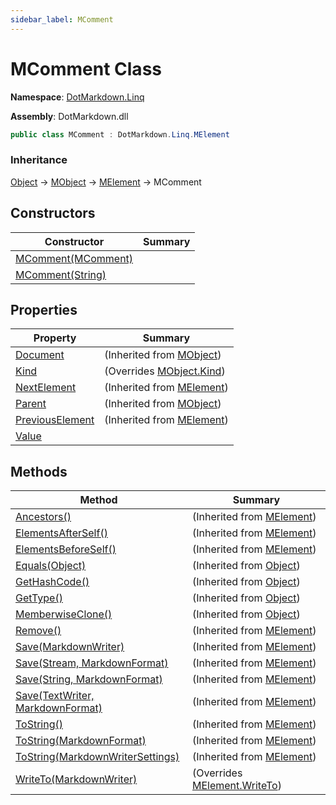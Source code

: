 ```yaml
---
sidebar_label: MComment
---
```


# MComment Class

**Namespace**: [DotMarkdown.Linq](../index.md)

**Assembly**: DotMarkdown\.dll

```csharp
public class MComment : DotMarkdown.Linq.MElement
```

### Inheritance

[Object](https://docs.microsoft.com/en-us/dotnet/api/system.object) &#x2192; [MObject](../MObject/index.md) &#x2192; [MElement](../MElement/index.md) &#x2192; MComment

## Constructors

| Constructor | Summary |
| ----------- | ------- |
| [MComment(MComment)](-ctor/index.md#DotMarkdown_Linq_MComment__ctor_DotMarkdown_Linq_MComment_) | |
| [MComment(String)](-ctor/index.md#DotMarkdown_Linq_MComment__ctor_System_String_) | |

## Properties

| Property | Summary |
| -------- | ------- |
| [Document](../MObject/Document/index.md) |  \(Inherited from [MObject](../MObject/index.md)\) |
| [Kind](Kind/index.md) |  \(Overrides [MObject.Kind](../MObject/Kind/index.md)\) |
| [NextElement](../MElement/NextElement/index.md) |  \(Inherited from [MElement](../MElement/index.md)\) |
| [Parent](../MObject/Parent/index.md) |  \(Inherited from [MObject](../MObject/index.md)\) |
| [PreviousElement](../MElement/PreviousElement/index.md) |  \(Inherited from [MElement](../MElement/index.md)\) |
| [Value](Value/index.md) | |

## Methods

| Method | Summary |
| ------ | ------- |
| [Ancestors()](../MElement/Ancestors/index.md) |  \(Inherited from [MElement](../MElement/index.md)\) |
| [ElementsAfterSelf()](../MElement/ElementsAfterSelf/index.md) |  \(Inherited from [MElement](../MElement/index.md)\) |
| [ElementsBeforeSelf()](../MElement/ElementsBeforeSelf/index.md) |  \(Inherited from [MElement](../MElement/index.md)\) |
| [Equals(Object)](https://docs.microsoft.com/en-us/dotnet/api/system.object.equals) |  \(Inherited from [Object](https://docs.microsoft.com/en-us/dotnet/api/system.object)\) |
| [GetHashCode()](https://docs.microsoft.com/en-us/dotnet/api/system.object.gethashcode) |  \(Inherited from [Object](https://docs.microsoft.com/en-us/dotnet/api/system.object)\) |
| [GetType()](https://docs.microsoft.com/en-us/dotnet/api/system.object.gettype) |  \(Inherited from [Object](https://docs.microsoft.com/en-us/dotnet/api/system.object)\) |
| [MemberwiseClone()](https://docs.microsoft.com/en-us/dotnet/api/system.object.memberwiseclone) |  \(Inherited from [Object](https://docs.microsoft.com/en-us/dotnet/api/system.object)\) |
| [Remove()](../MElement/Remove/index.md) |  \(Inherited from [MElement](../MElement/index.md)\) |
| [Save(MarkdownWriter)](../MElement/Save/index.md#DotMarkdown_Linq_MElement_Save_DotMarkdown_MarkdownWriter_) |  \(Inherited from [MElement](../MElement/index.md)\) |
| [Save(Stream, MarkdownFormat)](../MElement/Save/index.md#DotMarkdown_Linq_MElement_Save_System_IO_Stream_DotMarkdown_MarkdownFormat_) |  \(Inherited from [MElement](../MElement/index.md)\) |
| [Save(String, MarkdownFormat)](../MElement/Save/index.md#DotMarkdown_Linq_MElement_Save_System_String_DotMarkdown_MarkdownFormat_) |  \(Inherited from [MElement](../MElement/index.md)\) |
| [Save(TextWriter, MarkdownFormat)](../MElement/Save/index.md#DotMarkdown_Linq_MElement_Save_System_IO_TextWriter_DotMarkdown_MarkdownFormat_) |  \(Inherited from [MElement](../MElement/index.md)\) |
| [ToString()](../MElement/ToString/index.md#DotMarkdown_Linq_MElement_ToString) |  \(Inherited from [MElement](../MElement/index.md)\) |
| [ToString(MarkdownFormat)](../MElement/ToString/index.md#DotMarkdown_Linq_MElement_ToString_DotMarkdown_MarkdownFormat_) |  \(Inherited from [MElement](../MElement/index.md)\) |
| [ToString(MarkdownWriterSettings)](../MElement/ToString/index.md#DotMarkdown_Linq_MElement_ToString_DotMarkdown_MarkdownWriterSettings_) |  \(Inherited from [MElement](../MElement/index.md)\) |
| [WriteTo(MarkdownWriter)](WriteTo/index.md) |  \(Overrides [MElement.WriteTo](../MElement/WriteTo/index.md)\) |

